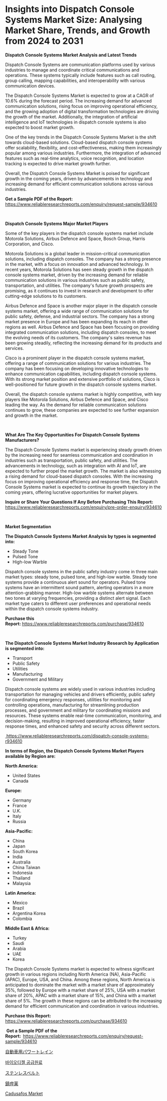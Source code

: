 <p><h1>Insights into Dispatch Console Systems Market Size: Analysing Market Share, Trends, and Growth from 2024 to 2031</h1></p><p><strong>Dispatch Console Systems Market Analysis and Latest Trends</strong></p>
<p><p>Dispatch Console Systems are communication platforms used by various industries to manage and coordinate critical communications and operations. These systems typically include features such as call routing, group calling, mapping capabilities, and interoperability with various communication devices.</p><p>The Dispatch Console Systems Market is expected to grow at a CAGR of 10.6% during the forecast period. The increasing demand for advanced communication solutions, rising focus on improving operational efficiency, and the growing adoption of digital transformation technologies are driving the growth of the market. Additionally, the integration of artificial intelligence and IoT technologies in dispatch console systems is also expected to boost market growth.</p><p>One of the key trends in the Dispatch Console Systems Market is the shift towards cloud-based solutions. Cloud-based dispatch console systems offer scalability, flexibility, and cost-effectiveness, making them increasingly popular among various industries. Furthermore, the integration of advanced features such as real-time analytics, voice recognition, and location tracking is expected to drive market growth further.</p><p>Overall, the Dispatch Console Systems Market is poised for significant growth in the coming years, driven by advancements in technology and increasing demand for efficient communication solutions across various industries.</p></p>
<p><strong>Get a Sample PDF of the Report:&nbsp;</strong> <a href="https://www.reliableresearchreports.com/enquiry/request-sample/934610">https://www.reliableresearchreports.com/enquiry/request-sample/934610</a></p>
<p>&nbsp;</p>
<p><strong>Dispatch Console Systems Major Market Players</strong></p>
<p><p>Some of the key players in the dispatch console systems market include Motorola Solutions, Airbus Defence and Space, Bosch Group, Harris Corporation, and Cisco. </p><p>Motorola Solutions is a global leader in mission-critical communication solutions, including dispatch consoles. The company has a strong presence in the market, with a focus on innovation and advanced technology. In recent years, Motorola Solutions has seen steady growth in the dispatch console systems market, driven by the increasing demand for reliable communication solutions in various industries such as public safety, transportation, and utilities. The company's future growth prospects are promising, as it continues to invest in research and development to offer cutting-edge solutions to its customers.</p><p>Airbus Defence and Space is another major player in the dispatch console systems market, offering a wide range of communication solutions for public safety, defense, and industrial sectors. The company has a strong market presence in Europe and has been expanding its reach in other regions as well. Airbus Defence and Space has been focusing on providing integrated communication solutions, including dispatch consoles, to meet the evolving needs of its customers. The company's sales revenue has been growing steadily, reflecting the increasing demand for its products and services.</p><p>Cisco is a prominent player in the dispatch console systems market, offering a range of communication solutions for various industries. The company has been focusing on developing innovative technologies to enhance communication capabilities, including dispatch console systems. With its strong market position and extensive portfolio of solutions, Cisco is well-positioned for future growth in the dispatch console systems market.</p><p>Overall, the dispatch console systems market is highly competitive, with key players like Motorola Solutions, Airbus Defence and Space, and Cisco leading the way. As the demand for reliable communication solutions continues to grow, these companies are expected to see further expansion and growth in the market.</p></p>
<p>&nbsp;</p>
<p><strong>What Are The Key Opportunities For Dispatch Console Systems Manufacturers?</strong></p>
<p><p>The Dispatch Console Systems market is experiencing steady growth driven by the increasing need for seamless communication and coordination in industries such as transportation, public safety, and utilities. The advancements in technology, such as integration with AI and IoT, are expected to further propel the market growth. The market is also witnessing a rising demand for cloud-based dispatch consoles. With the increasing focus on improving operational efficiency and response time, the Dispatch Console Systems market is expected to continue its growth trajectory in the coming years, offering lucrative opportunities for market players.</p></p>
<p><strong>Inquire or Share Your Questions If Any Before Purchasing This Report:</strong> <a href="https://www.reliableresearchreports.com/enquiry/pre-order-enquiry/934610">https://www.reliableresearchreports.com/enquiry/pre-order-enquiry/934610</a></p>
<p>&nbsp;</p>
<p><strong>Market Segmentation</strong></p>
<p><strong>The Dispatch Console Systems Market Analysis by types is segmented into:</strong></p>
<p><ul><li>Steady Tone</li><li>Pulsed Tone</li><li>High-low Warble</li></ul></p>
<p><p>Dispatch console systems in the public safety industry come in three main market types: steady tone, pulsed tone, and high-low warble. Steady tone systems provide a continuous alert sound for operators. Pulsed tone systems have an intermittent sound pattern, alerting operators in a more attention-grabbing manner. High-low warble systems alternate between two tones at varying frequencies, providing a distinct alert signal. Each market type caters to different user preferences and operational needs within the dispatch console systems industry.</p></p>
<p><strong>Purchase this Report:&nbsp;</strong><a href="https://www.reliableresearchreports.com/purchase/934610">https://www.reliableresearchreports.com/purchase/934610</a></p>
<p>&nbsp;</p>
<p><strong>The Dispatch Console Systems Market Industry Research by Application is segmented into:</strong></p>
<p><ul><li>Transport</li><li>Public Safety</li><li>Utilities</li><li>Manufacturing</li><li>Government and Military</li></ul></p>
<p><p>Dispatch console systems are widely used in various industries including transportation for managing vehicles and drivers efficiently, public safety for coordinating emergency responses, utilities for monitoring and controlling operations, manufacturing for streamlining production processes, and government and military for coordinating missions and resources. These systems enable real-time communication, monitoring, and decision-making, resulting in improved operational efficiency, faster response times, and enhanced safety and security across different sectors.</p></p>
<p><a href="https://www.reliableresearchreports.com/dispatch-console-systems-r934610">&nbsp;https://www.reliableresearchreports.com/dispatch-console-systems-r934610</a></p>
<p><strong>In terms of Region, the Dispatch Console Systems Market Players available by Region are:</strong></p>
<p>
    <p> <strong> North America: </strong>
        <ul>
            <li>United States</li>
            <li>Canada</li>
        </ul>
        </p> 
    <p> <strong> Europe: </strong>
        <ul>
            <li>Germany</li>
            <li>France</li>
            <li>U.K.</li>
            <li>Italy</li>
            <li>Russia</li>
        </ul>
        </p> 
    <p> <strong> Asia-Pacific: </strong>
        <ul>
            <li>China</li>
            <li>Japan</li>
            <li>South Korea</li>
            <li>India</li>
            <li>Australia</li>
            <li>China Taiwan</li>
            <li>Indonesia</li>
            <li>Thailand</li>
            <li>Malaysia</li>
        </ul>
        </p> 
    <p> <strong> Latin America: </strong>
        <ul>
            <li>Mexico</li>
            <li>Brazil</li>
            <li>Argentina Korea</li>
            <li>Colombia</li>
        </ul>
        </p> 
    <p> <strong> Middle East & Africa: </strong>
        <ul>
            <li>Turkey</li>
            <li>Saudi</li>
            <li>Arabia</li>
            <li>UAE</li>
            <li>Korea</li>
        </ul>
    </p>
    </p>
<p><p>The Dispatch Console Systems market is expected to witness significant growth in various regions including North America (NA), Asia-Pacific (APAC), Europe, USA, and China. Among these regions, North America is anticipated to dominate the market with a market share of approximately 35%, followed by Europe with a market share of 25%, USA with a market share of 20%, APAC with a market share of 15%, and China with a market share of 5%. The growth in these regions can be attributed to the increasing demand for efficient communication and coordination in various industries.</p></p>
<p><strong>Purchase this Report: </strong><a href="https://www.reliableresearchreports.com/purchase/934610">https://www.reliableresearchreports.com/purchase/934610</a></p>
<p>&nbsp;<strong>Get a Sample PDF of the Report:&nbsp;&nbsp;</strong><a href="https://www.reliableresearchreports.com/enquiry/request-sample/934610">https://www.reliableresearchreports.com/enquiry/request-sample/934610</a></p>
<p><strong></strong></p>
<p><p><a href="https://medium.com/@jaremington56/%E8%87%AA%E5%8B%95%E8%BB%8A%E3%83%91%E3%83%AF%E3%83%BC%E3%83%88%E3%83%AC%E3%82%A4%E3%83%B3%E5%B8%82%E5%A0%B4%E3%83%AC%E3%83%9D%E3%83%BC%E3%83%88%E3%81%AF-%E3%81%93%E3%81%AE%E5%B8%82%E5%A0%B4%E3%81%AE%E6%9C%80%E6%96%B0%E3%83%88%E3%83%AC%E3%83%B3%E3%83%89%E3%81%A8%E6%88%90%E9%95%B7%E6%A9%9F%E4%BC%9A%E3%82%92%E6%98%8E%E3%82%89%E3%81%8B%E3%81%AB%E3%81%97%E3%81%BE%E3%81%99-cf76a0efbe1a">自動車用パワートレイン</a></p><p><a href="https://medium.com/@dandier2003/%EB%B0%94%EC%9D%B4%EC%98%A4%EB%94%94%EC%A0%A4-%EC%9B%90%EB%A3%8C-%EC%8B%9C%EC%9E%A5-%EA%B2%BD%EC%9F%81-%EB%B6%84%EC%84%9D-%EC%8B%9C%EC%9E%A5-%EB%8F%99%ED%96%A5-%EB%B0%8F-2031%EB%85%84%EA%B9%8C%EC%A7%80%EC%9D%98-%EC%98%88%EC%B8%A1-c61eeadfbd7c">바이오디젤 공급원료</a></p><p><a href="https://medium.com/@kaiyohnson76845/%E3%82%B9%E3%83%86%E3%83%B3%E3%83%AC%E3%82%B9%E9%8B%BC%E3%83%99%E3%83%AB%E3%83%88%E5%B8%82%E5%A0%B4%E3%81%AE%E3%83%A1%E3%83%88%E3%83%AA%E3%82%AF%E3%82%B9%E3%82%92%E8%A7%A3%E8%AA%AD%E3%81%99%E3%82%8B-%E5%B8%82%E5%A0%B4%E3%82%B7%E3%82%A7%E3%82%A2-%E3%83%88%E3%83%AC%E3%83%B3%E3%83%89-%E3%81%8A%E3%82%88%E3%81%B3%E6%88%90%E9%95%B7%E3%83%91%E3%82%BF%E3%83%BC%E3%83%B3-c1fa16a08912">ステンレスベルト</a></p><p><a href="https://github.com/klon646/Market-Research-Report-List-1/blob/main/314731155160.md">鎮痙薬</a></p><p><a href="https://www.linkedin.com/pulse/cadusafos-market-centers-aspects-growth-share-opportunity-nqu0c?trackingId=WfC%2BmZXHmrDYszuslslr7w%3D%3D">Cadusafos Market</a></p></p>